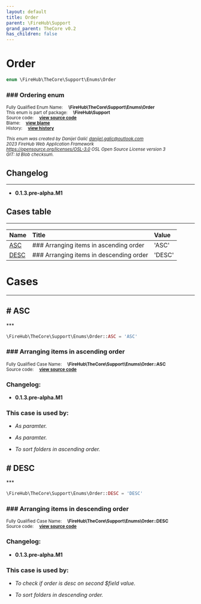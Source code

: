 ```yaml
---
layout: default
title: Order
parent: \FireHub\Support
grand_parent: TheCore v0.2
has_children: false
---
```


<link rel="stylesheet" type="text/css" href="/css/style.css" />

# Order

```php
enum \FireHub\TheCore\Support\Enums\Order
```

### ### Ordering enum

<sub>Fully Qualified Enum Name:  **\FireHub\TheCore\Support\Enums\Order**</sub><br>
<sub>This enum is part of package:  **\FireHub\Support**</sub><br>
<sub>Source code:  **[view source code](https://github.com/The-FireHub-Project/TheCore/blob/v1.0/src/support/enums/firehub.Order.php#L23)**</sub><br>
<sub>Blame:  **[view blame](https://github.com/The-FireHub-Project/TheCore/blame/v1.0/src/support/enums/firehub.Order.php)**</sub><br>
<sub>History:  **[view history](https://github.com/The-FireHub-Project/TheCore/commits/v1.0/src/support/enums/firehub.Order.php)**</sub><br>

<sub>_This enum was created by Danijel Galić <danijel.galic@outlook.com>_</sub><br>
<sub>_2023 FireHub Web Application Framework_</sub><br>
<sub>_<https://opensource.org/licenses/OSL-3.0> OSL Open Source License version 3_</sub><br>
<sub>_GIT: $Id$ Blob checksum._</sub><br>

## Changelog
***

* **0.1.3.pre-alpha.M1** 


## Cases table
***

| Name  | Title | Value |
| :---  | :---  | :---  |
|<a href="#asc">ASC</a>|### Arranging items in ascending order|&#039;ASC&#039;|
|<a href="#desc">DESC</a>|### Arranging items in descending order|&#039;DESC&#039;|


# Cases
***


<h2><a name="asc"># ASC</a></h2>
***

```php
\FireHub\TheCore\Support\Enums\Order::ASC = 'ASC'
```

### ### Arranging items in ascending order

<sub>Fully Qualified Case Name:  **\FireHub\TheCore\Support\Enums\Order::ASC**</sub><br>
<sub>Source code:  **[view source code](https://github.com/The-FireHub-Project/TheCore/blob/v1.0/src/support/enums/firehub.Order.php#L29)**</sub><br>

### Changelog:

* **0.1.3.pre-alpha.M1** 

### This case is used by:

* *As paramter.*

* *As paramter.*

* *To sort folders in ascending order.*


<h2><a name="desc"># DESC</a></h2>
***

```php
\FireHub\TheCore\Support\Enums\Order::DESC = 'DESC'
```

### ### Arranging items in descending order

<sub>Fully Qualified Case Name:  **\FireHub\TheCore\Support\Enums\Order::DESC**</sub><br>
<sub>Source code:  **[view source code](https://github.com/The-FireHub-Project/TheCore/blob/v1.0/src/support/enums/firehub.Order.php#L35)**</sub><br>

### Changelog:

* **0.1.3.pre-alpha.M1** 

### This case is used by:

* *To check if order is desc on second $field value.*

* *To sort folders in descending order.*


